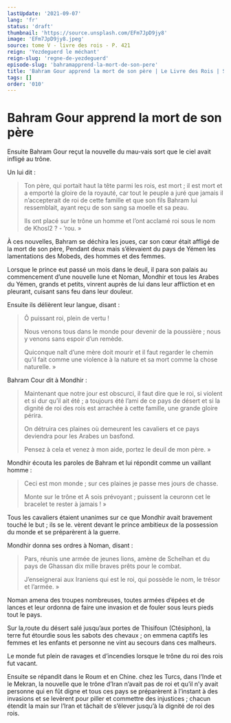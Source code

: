 ```yaml
---
lastUpdate: '2021-09-07'
lang: 'fr'
status: 'draft'
thumbnail: 'https://source.unsplash.com/EFm7JpD9jy8'
image: 'EFm7JpD9jy8.jpeg'
source: tome V - livre des rois - P. 421
reign: 'Yezdeguerd le méchant'
reign-slug: 'regne-de-yezdeguerd'
episode-slug: 'bahramapprend-la-mort-de-son-pere'
title: 'Bahram Gour apprend la mort de son père | Le Livre des Rois | Shâhnâmeh'
tags: []
order: '010'
---
```


<!-- LTeX: language=fr -->

# Bahram Gour apprend la mort de son père

Ensuite Bahram Gour reçut la nouvelle du mau-vais sort que le ciel avait infligé au trône.

Un lui dit :

> Ton père, qui portait haut la tête parmi les rois, est mort ; il est mort et a emporté la gloire de la royauté, car tout le peuple a juré que jamais il n’accepterait de roi de cette famille et que son fils Bahram lui ressemblait, ayant reçu de son sang sa moelle et sa peau.
>
> Ils ont placé sur le trône un homme et l’ont acclamé roi sous le nom de Khosl2 ? -
’rou. »

À ces nouvelles, Bahram se déchira les joues, car son cœur était affligé de la mort de son père, Pendant deux mais s’élevaient du pays de Yémen les lamentations des Mobeds, des hommes et des femmes.

Lorsque le prince eut passé un mois dans le deuil, il para son palais au commencement d’une nouvelle lune et Noman, Mondhir et tous les Arabes du Yémen, grands et petits, vinrent auprès de lui dans leur affliction et en pleurant, cuisant sans feu dans leur douleur.

Ensuite ils délièrent leur langue, disant :

> Ô puissant roi, plein de vertu !
>
> Nous venons tous dans le monde pour devenir de la poussière ; nous y venons sans espoir d’un remède.
>
> Quiconque naît d’une mère doit mourir et il faut regarder le chemin qu’il fait comme une violence à la nature et sa mort comme la chose naturelle. »

Bahram Cour dit à Mondhir :

> Maintenant que notre jour est obscurci, il faut dire que le roi, si violent et si dur qu’il ait été ; a toujours été l’ami de ce pays de désert et si la dignité de roi des rois est arrachée à cette famille, une grande gloire périra.
>
> On détruira ces plaines où demeurent les cavaliers et ce pays deviendra pour les Arabes un basfond.
>
> Pensez à cela et venez à mon aide, portez le deuil de mon père. »

Mondhir écouta les paroles de Bahram et lui répondit comme un vaillant homme :

> Ceci est mon monde ; sur ces plaines je passe mes jours de chasse.
>
> Monte sur le trône et A sois prévoyant ; puissent la ceuronn cet le bracelet te rester à jamais ! »

Tous les cavaliers étaient unanimes sur ce que Mondhir avait bravement touché le but ; ils se le. vèrent devant le prince ambitieux de la possession du monde et se préparèrent à la guerre.

Mondhir donna ses ordres à Noman, disant :

> Pars, réunis une armée de jeunes lions, amène de Scheîhan et du pays de Ghassan dix mille braves prêts pour le combat.
>
> J’enseignerai aux Iraniens qui est le roi, qui possède le nom, le trésor et l’armée. »

Noman amena des troupes nombreuses, toutes armées d’épées et de lances et leur ordonna de faire une invasion et de fouler sous leurs pieds tout le pays.

Sur la,route du désert salé jusqu’aux portes de Thisifoun (Ctésiphon), la terre fut étourdie sous les sabots des chevaux ; on emmena captifs les femmes et les enfants et personne ne vint au secours dans ces malheurs.

Le monde fut plein de ravages et d’incendies lorsque le trône du roi des rois fut vacant.

Ensuite se répandit dans le Roum et en Chine. chez les Turcs, dans l’Inde et le Mekran, la nouvelle que le trône d’Iran n’avait pas de roi et qu’il n’y avait personne qui en fût digne et tous ces pays se préparèrent à l’instant à des invasions et se levèrent pour piller et commettre des injustices ; chacun étendit la main sur l’Iran et tâchait de s’élever jusqu’à la dignité de roi des rois.
